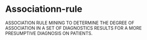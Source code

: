 # Associationn-rule
ASSOCIATION RULE MINING TO DETERMINE THE DEGREE OF ASSOCIATION IN A SET  OF DIAGNOSTICS RESULTS FOR A MORE PRESUMPTIVE DIAGNOSIS ON PATIENTS.

